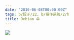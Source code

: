```yaml
---
date: "2010-06-08T00:00:00Z"
tags: b/段子/22, b/操作系统/2/h
title: Debian 伞
---
```


![](http://du1ab.one/images/2010/06/debian_umbrella-738701.jpg)
